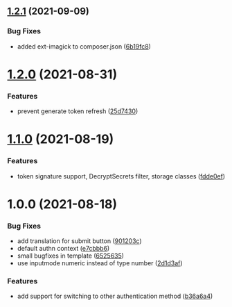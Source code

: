 ## [1.2.1](https://gitlab.ics.muni.cz/perun/proxyaai/simplesamlphp/simplesamlphp-module-totp/compare/v1.2.0...v1.2.1) (2021-09-09)


### Bug Fixes

* added ext-imagick to composer.json ([6b19fc8](https://gitlab.ics.muni.cz/perun/proxyaai/simplesamlphp/simplesamlphp-module-totp/commit/6b19fc839b418f560e1b9861297bb61d4b0f00b0))

# [1.2.0](https://gitlab.ics.muni.cz/perun/proxyaai/simplesamlphp/simplesamlphp-module-totp/compare/v1.1.0...v1.2.0) (2021-08-31)


### Features

* prevent generate token refresh ([25d7430](https://gitlab.ics.muni.cz/perun/proxyaai/simplesamlphp/simplesamlphp-module-totp/commit/25d74307213fd8a1318078ae242a1de65b99f410))

# [1.1.0](https://gitlab.ics.muni.cz/perun/proxyaai/simplesamlphp/simplesamlphp-module-totp/compare/v1.0.0...v1.1.0) (2021-08-19)


### Features

* token signature support, DecryptSecrets filter, storage classes ([fdde0ef](https://gitlab.ics.muni.cz/perun/proxyaai/simplesamlphp/simplesamlphp-module-totp/commit/fdde0ef1cfe8c50ab71f70f3bb475daba0c05204))

# 1.0.0 (2021-08-18)


### Bug Fixes

* add translation for submit button ([901203c](https://gitlab.ics.muni.cz/perun/proxyaai/simplesamlphp/simplesamlphp-module-totp/commit/901203cacc68149fffba5d744f0c6f9108fa0d18))
* default authn context ([e7cbbb6](https://gitlab.ics.muni.cz/perun/proxyaai/simplesamlphp/simplesamlphp-module-totp/commit/e7cbbb63de8eae1117c02274a8e3d47a3a6e530b))
* small bugfixes in template ([6525635](https://gitlab.ics.muni.cz/perun/proxyaai/simplesamlphp/simplesamlphp-module-totp/commit/6525635b0ca418ca3bb85e931ad05f83fed6a8d9))
* use inputmode numeric instead of type number ([2d1d3af](https://gitlab.ics.muni.cz/perun/proxyaai/simplesamlphp/simplesamlphp-module-totp/commit/2d1d3afdfc25c34cd5ebfbad04bdf55536c63671))


### Features

* add support for switching to other authentication method ([b36a6a4](https://gitlab.ics.muni.cz/perun/proxyaai/simplesamlphp/simplesamlphp-module-totp/commit/b36a6a497c3c193683307b6cfcdeeaec037162f6))
